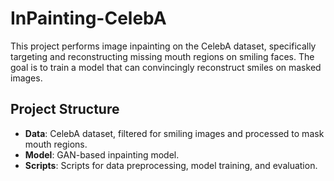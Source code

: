 # InPainting-CelebA

This project performs image inpainting on the CelebA dataset, specifically targeting and reconstructing missing mouth regions on smiling faces. The goal is to train a model that can convincingly reconstruct smiles on masked images.

## Project Structure

- **Data**: CelebA dataset, filtered for smiling images and processed to mask mouth regions.
- **Model**: GAN-based inpainting model.
- **Scripts**: Scripts for data preprocessing, model training, and evaluation.